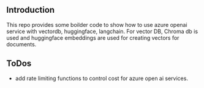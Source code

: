 ## Introduction

This repo provides some boilder code to show how to use azure openai service with vectordb, huggingface, langchain. 
For vector DB, Chroma db is used and huggingface embeddings are used for creating vectors for documents.   



## ToDos
- add rate limiting functions to control cost for azure open ai services. 
